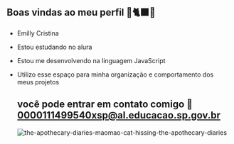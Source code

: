 ## Boas vindas ao meu perfil 🌙🐈‍⬛🌿

- Emilly Cristina 
  
- Estou estudando no alura 
- Estou me desenvolvendo na linguagem JavaScript
- Utilizo esse espaço para minha organização e comportamento dos meus projetos

  ## você pode entrar em contato comigo 📧 0000111499540xsp@al.educacao.sp.gov.br
  
  ![the-apothecary-diaries-maomao-cat-hissing-the-apothecary-diaries](https://github.com/user-attachments/assets/bd2e43fd-7cd5-408f-8bff-70ac28ad0070)
